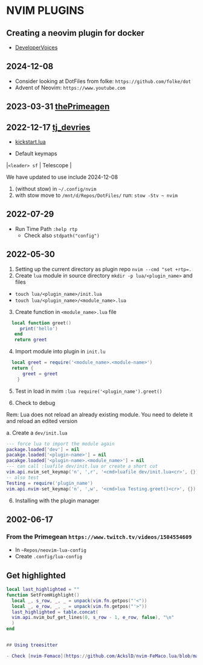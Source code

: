 # NVIM PLUGINS

## Creating a neovim plugin for docker 

- [DeveloperVoices](https://www.youtube.com/watch?v=HXABdG3xJW4)

## 2024-12-08

- Consider looking at DotFiles from folke: `https://github.com/folke/dot`
- Advent of Neovim: `https://www.youtube.com`

## 2023-03-31 [thePrimeagen](https://youtube.com/)

## 2022-12-17 [tj_devries](https://youtube.com/)

- [kickstart.lua](https://github.com/nvim-lua/kickstart.nvim)

- Default keymaps

 |`<leader> sf` | Telescope |

We have updated to use include 2024-12-08

1. (without stow) in `~/.config/nvim`
2. with stow move to `/mnt/d/Repos/DotFiles/` run: `stow -Stv ~ nvim`

## 2022-07-29

- Run Time Path `:help rtp`
  - Check also `stdpath("config")`

## 2022-05-30

1. Setting up the current directory as plugin repo `nvim --cmd "set +rtp=.`
2. Create `lua` module in source directory `mkdir -p lua/<plugin_name>` and files

- `touch lua/<plugin_name>/init.lua`
- `touch lua/<plugin_name>/<module_name>.lua`

3. Create function in `<module_name>.lua` file

  ``` lua
    local function greet()
       print('hello')
     end
     return greet
  ```

4. Import module into plugin in `init.lu`

  ``` lua
    local greet = require('<module_name>.<module-name>')
    return {
        greet = greet
      }
  ```

5. Test in load in nvim
`:lua require('<plugin_name').greet()`

6. Check to debug

Rem: Lua does not reload an already existing module. You need to delete it and reload an edited version

a. Create a `dev/init.lua`

``` lua
--- force lua to import the module again
package.loaded['dev'] = nil
pacakge.loaded['<plugin-name>'] = nil
pacakge.loaded['<plugin-name>.<module_name>'] = nil
--- can call :luafile dev/init.lua or create a short cut
vim.api.nvim_set_keymap('n', ',r', '<cmd>luafile dev/init.lua<cr>', {})
-- also test
Testing = require('plugin_name')
vim.api.nvim-set_keymap('n', ',w', '<cmd>lua Testing.greet()<cr>', {})
```

6. Installing with the plugin manager

## 2002-06-17

### From the Primegean  `https://www.twitch.tv/videos/1504554609`

- In `~Repos/neovim-lua-config`
- Create `.config/lua-config`

## Get highlighted

``` lua
local last_highlighted = ""
function SetFromHighlight()
  local _, s_row, _, _ = unpack(vim.fn.getpos("'<"))
  local _, e_row, _, _ = unpack(vim.fn.getpos("'>"))
  last_highlighted = table.concat(
  vim.api.nvim_buf_get_lines(0, s_row - 1, e_row, false), "\n"
  )
end


## Using treesitter

- Check [nvim-Femaco](https://github.com/AckslD/nvim-FeMaco.lua/blob/main/lua/femaco/edit.lua)
